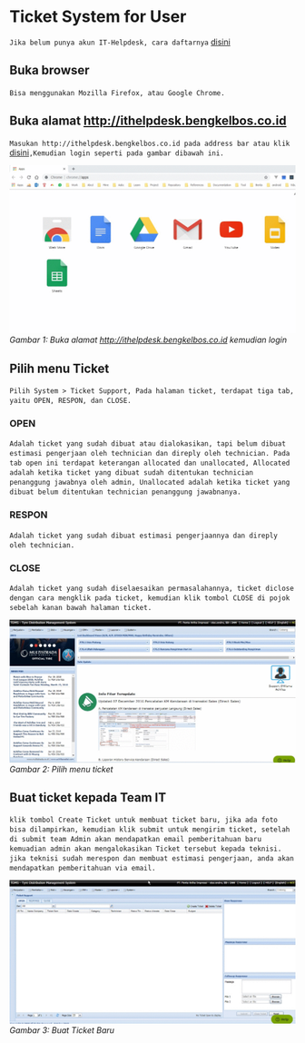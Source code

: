 # Ticket System for User

`Jika belum punya akun IT-Helpdesk, cara daftarnya` [disini](ticket_system_registration.md)

## Buka browser
`Bisa menggunakan Mozilla Firefox, atau Google Chrome.`

## Buka alamat http://ithelpdesk.bengkelbos.co.id
`Masukan http://ithelpdesk.bengkelbos.co.id pada address bar atau klik` [disini](http://ithelpdesk.bengkelbos.co.id)`,Kemudian login seperti pada gambar dibawah ini.`

![Buka IT-Helpdesk](../../img/1.go-to-tdms.gif)
*Gambar 1: Buka alamat http://ithelpdesk.bengkelbos.co.id kemudian login*

## Pilih menu Ticket
`Pilih System > Ticket Support, Pada halaman ticket, terdapat tiga tab, yaitu OPEN, RESPON, dan CLOSE.`

### OPEN
`Adalah ticket yang sudah dibuat atau dialokasikan, tapi belum dibuat estimasi pengerjaan oleh technician dan direply oleh technician. Pada tab open ini terdapat keterangan allocated dan unallocated, Allocated adalah ketika ticket yang dibuat sudah ditentukan technician penanggung jawabnya oleh admin, Unallocated adalah ketika ticket yang dibuat belum ditentukan technician penanggung jawabnanya.`
### RESPON
`Adalah ticket yang sudah dibuat estimasi pengerjaannya dan direply oleh technician.`
### CLOSE
`Adalah ticket yang sudah diselaesaikan permasalahannya, ticket diclose dengan cara mengklik pada ticket, kemudian klik tombol CLOSE di pojok sebelah kanan bawah halaman ticket.`

![Pilih menu Ticket](../../img/3.go-to-ticket.gif)
*Gambar 2: Pilih menu ticket*

## Buat ticket kepada Team IT
`klik tombol Create Ticket untuk membuat ticket baru, jika ada foto bisa dilampirkan, kemudian klik submit untuk mengirim ticket, setelah di submit team Admin akan mendapatkan email pemberitahuan baru kemuadian admin akan mengalokasikan Ticket tersebut kepada teknisi. jika teknisi sudah merespon dan membuat estimasi pengerjaan, anda akan mendapatkan pemberitahuan via email.`

![Buat Ticket Baru](../../img/4.create-ticket.gif)
*Gambar 3: Buat Ticket Baru*
